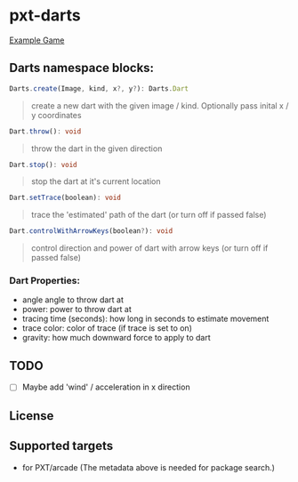 # pxt-darts

[Example Game](https://makecode.com/_UMqKAuRJoPkA)

## Darts namespace blocks:
```ts
Darts.create(Image, kind, x?, y?): Darts.Dart
```
> create a new dart with the given image / kind. Optionally pass inital x / y coordinates

```ts
Dart.throw(): void
```

> throw the dart in the given direction

```ts
Dart.stop(): void
```

> stop the dart at it's current location

```ts
Dart.setTrace(boolean): void
```

> trace the 'estimated' path of the dart (or turn off if passed false)

```ts
Dart.controlWithArrowKeys(boolean?): void
```

> control direction and power of dart with arrow keys (or turn off if passed false)

### Dart Properties:
* angle angle to throw dart at
* power: power to throw dart at
* tracing time (seconds): how long in seconds to estimate movement
* trace color: color of trace (if trace is set to on)
* gravity: how much downward force to apply to dart


## TODO

- [ ] Maybe add 'wind' / acceleration in x direction

## License

## Supported targets

* for PXT/arcade
(The metadata above is needed for package search.)

